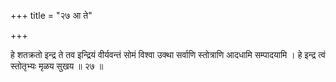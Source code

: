 +++
title = "२७ आ ते"

+++

हे शतक्रतो इन्द्र ते तव इन्द्रियं वीर्यवन्तं सोमं विश्वा उक्था सर्वाणि स्तोत्राणि आदधामि सम्पादयामि । हे इन्द्र त्वं स्तोतृभ्यः मृळय सुखय ॥ २७ ॥